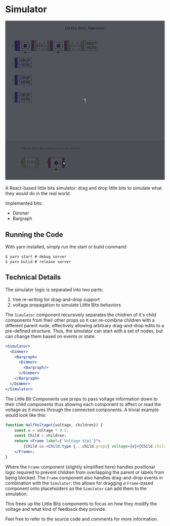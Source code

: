 # Simulator

![example](public/img/simulator.gif)

A React-based little bits simulator: drag and drop little bits to simulate what they would do in the real world.

Implemented bits:

- Dimmer
- Bargraph

## Running the Code

With yarn installed, simply run the start or build command:

```
$ yarn start # debug server
$ yarn bulid # release server
```

## Technical Details

The simulator logic is separated into two parts:

1. tree re-writing for drag-and-drop support
2. voltage propagation to simulate Little Bits behaviors

The `Simulator` component recursively separates the children of it's child components from their other props so it can re-combine children with a different parent node, effectively allowing arbitrary drag-and-drop edits to a pre-defined structure.  Thus, the simulator can start with a set of nodes, but can change them based on events or state.

```jsx
<Simulator>
  <Dimmer>
    <Bargraph>
      <Dimmer>
        <Bargraph/>
      </Dimmer>
    </Bargraph>
  </Dimmer>
</Simulator>
```

The Little Bit Components use props to pass voltage information down to their child components thus allowing each component to affect or read the voltage as it moves through the connected components.  A trivial example would look like this:

```jsx
function HalfVoltage({voltage, children}) {
    const v = voltage * 0.5;
    const Child = children;
    return <Frame label={`Voltage ${v}`}">
        {Child && <Child.type {...child.props} voltage={v}>{Child.children}</Child.type>}
    </Frame>;
}
```

Where the `Frame` component (slightly simplified here) handles positional logic required to prevent children from overlapping the parent or labels from being blocked.  The `Frame` component also handles drag-and-drop events in combination with the `Simulator`: this allows for dragging a `Frame`-based component onto placeholders so the `Simulator` can add them to the simulation.

This frees up the Little Bits components to focus on how they modify the voltage and what kind of feedback they provide.

Feel free to refer to the source code and comments for more information.
